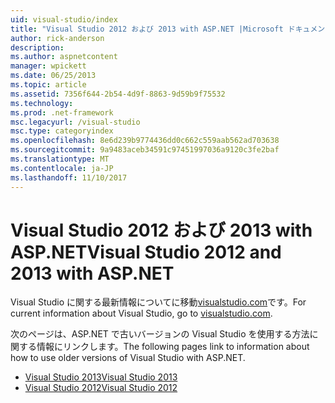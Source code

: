 ```yaml
---
uid: visual-studio/index
title: "Visual Studio 2012 および 2013 with ASP.NET |Microsoft ドキュメント"
author: rick-anderson
description: 
ms.author: aspnetcontent
manager: wpickett
ms.date: 06/25/2013
ms.topic: article
ms.assetid: 7356f644-2b54-4d9f-8863-9d59b9f75532
ms.technology: 
ms.prod: .net-framework
msc.legacyurl: /visual-studio
msc.type: categoryindex
ms.openlocfilehash: 8e6d239b9774436dd0c662c559aab562ad703638
ms.sourcegitcommit: 9a9483aceb34591c97451997036a9120c3fe2baf
ms.translationtype: MT
ms.contentlocale: ja-JP
ms.lasthandoff: 11/10/2017
---
```

# <a name="visual-studio-2012-and-2013-with-aspnet"></a><span data-ttu-id="f8968-102">Visual Studio 2012 および 2013 with ASP.NET</span><span class="sxs-lookup"><span data-stu-id="f8968-102">Visual Studio 2012 and 2013 with ASP.NET</span></span>

<span data-ttu-id="f8968-103">Visual Studio に関する最新情報についてに移動[visualstudio.com](https://www.visualstudio.com)です。</span><span class="sxs-lookup"><span data-stu-id="f8968-103">For current information about Visual Studio, go to [visualstudio.com](https://www.visualstudio.com).</span></span>

<span data-ttu-id="f8968-104">次のページは、ASP.NET で古いバージョンの Visual Studio を使用する方法に関する情報にリンクします。</span><span class="sxs-lookup"><span data-stu-id="f8968-104">The following pages link to information about how to use older versions of Visual Studio with ASP.NET.</span></span>

- [<span data-ttu-id="f8968-105">Visual Studio 2013</span><span class="sxs-lookup"><span data-stu-id="f8968-105">Visual Studio 2013</span></span>](overview/2013/index.md)
- [<span data-ttu-id="f8968-106">Visual Studio 2012</span><span class="sxs-lookup"><span data-stu-id="f8968-106">Visual Studio 2012</span></span>](overview/2012/index.md)
